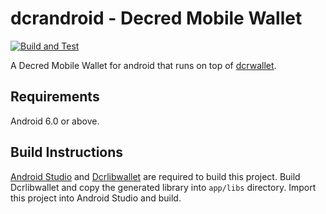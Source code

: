 # dcrandroid - Decred Mobile Wallet

[![Build and Test](https://github.com/planetdecred/dcrandroid/workflows/Build%20and%20Test/badge.svg)](https://github.com/planetdecred/dcrandroid/actions)

A Decred Mobile Wallet for android that runs on top of [dcrwallet](https://github.com/decred/dcrwallet).

## Requirements

Android 6.0 or above.

## Build Instructions
[Android Studio](https://developer.android.com/studio/index.html) and [Dcrlibwallet](https://github.com/raedahgroup/dcrlibwallet) are required to build this project. Build Dcrlibwallet and copy the generated library into `app/libs` directory. Import this project into Android Studio and build.